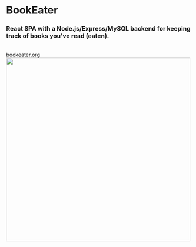 # BookEater
### React SPA with a Node.js/Express/MySQL backend for keeping track of books you've read (eaten). 
</br>
<a href="https://www.bookeater.org">bookeater.org</a>

<img align="center" src="client/src/assets/Official_Logo_And_GIF.gif" width="500" height="auto" />
